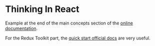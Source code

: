 <h1>Thinking In React</h1>

<p>Example at the end of the main concepts section of the <a href="https://reactjs.org/docs/thinking-in-react.html">online documentation</a>.</p>

<p>For the Redux Toolkit part, the <a href="https://redux-toolkit.js.org/tutorials/quick-start">quick start official docs</a> are very useful.</p>
